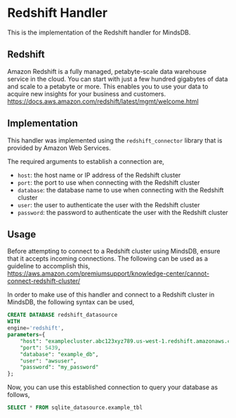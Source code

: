 # Redshift Handler

This is the implementation of the Redshift handler for MindsDB.

## Redshift
Amazon Redshift is a fully managed, petabyte-scale data warehouse service in the cloud. You can start with just a few hundred gigabytes of data and scale to a petabyte or more. This enables you to use your data to acquire new insights for your business and customers.
https://docs.aws.amazon.com/redshift/latest/mgmt/welcome.html

## Implementation
This handler was implemented using the `redshift_connector` library that is provided by Amazon Web Services.

The required arguments to establish a connection are,
* `host`: the host name or IP address of the Redshift cluster
* `port`: the port to use when connecting with the Redshift cluster
* `database`: the database name to use when connecting with the Redshift cluster
* `user`: the user to authenticate the user with the Redshift cluster
* `password`: the password to authenticate the user with the Redshift cluster

## Usage
Before attempting to connect to a Redshift cluster using MindsDB, ensure that it accepts incoming connections. The following can be used as a guideline to accomplish this,
<br>
https://aws.amazon.com/premiumsupport/knowledge-center/cannot-connect-redshift-cluster/

In order to make use of this handler and connect to a Redshift cluster in MindsDB, the following syntax can be used,
~~~~sql
CREATE DATABASE redshift_datasource
WITH
engine='redshift',
parameters={
    "host": "examplecluster.abc123xyz789.us-west-1.redshift.amazonaws.com",
    "port": 5439,
    "database": "example_db",
    "user": "awsuser",
    "password": "my_password"
};
~~~~

Now, you can use this established connection to query your database as follows,
~~~~sql
SELECT * FROM sqlite_datasource.example_tbl
~~~~